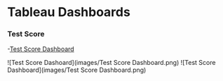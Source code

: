 # Tableau Dashboards

### Test Score
-[Test Score Dashboard](https://public.tableau.com/app/profile/william.r.geesey.jr/viz/TestScore_17283124519100/Dashboard1)

![Test Score Dashoard](images/Test Score Dashboard.png)
![Test Score Dashboard](images/Test Score Dashboard.png)
